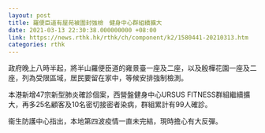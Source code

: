 ```yaml
---
layout: post
title: 羅便臣道有屋苑被圍封強檢　健身中心群組續擴大
date: 2021-03-13 22:30:38.000000000 +08:00
link: https://news.rthk.hk/rthk/ch/component/k2/1580441-20210313.htm
categories: rthk
---
```


政府晚上八時半起，將半山羅便臣道的雍景臺一座及二座，以及殷樺花園一座及二座，列為受限區域，居民要留在家中，等候安排強制檢測。

本港新增47宗新型肺炎確診個案，西營盤健身中心URSUS FITNESS群組繼續擴大，再多25名顧客及10名密切接密者染病，群組累計有99人確診。

衞生防護中心指出，本地第四波疫情一直未完結，現時擔心有大反彈。
